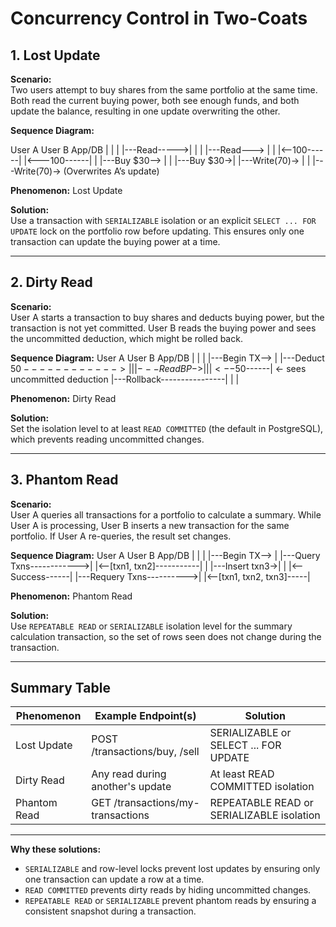 # Concurrency Control in Two-Coats

## 1. Lost Update

**Scenario:**  
Two users attempt to buy shares from the same portfolio at the same time. Both read the current buying power, both see enough funds, and both update the balance, resulting in one update overwriting the other.

**Sequence Diagram:**

User A       User B       App/DB
  |             |            |
  |---Read----->|            |
  |             |---Read---> |
  |             |<--100------|
  |<---100------|            |
  |---Buy $30-->             |
  |             |---Buy $30->|
  |---Write(70)->            |
  |             |---Write(70)->  (Overwrites A’s update)


**Phenomenon:** Lost Update

**Solution:**  
Use a transaction with `SERIALIZABLE` isolation or an explicit `SELECT ... FOR UPDATE` lock on the portfolio row before updating. This ensures only one transaction can update the buying power at a time.

---

## 2. Dirty Read

**Scenario:**  
User A starts a transaction to buy shares and deducts buying power, but the transaction is not yet committed. User B reads the buying power and sees the uncommitted deduction, which might be rolled back.

**Sequence Diagram:**
User A       User B       App/DB
  |             |            |
  |---Begin TX-->            |
  |---Deduct $50------------>|
  |             |---Read BP->|
  |             |<--$50------|   ← sees uncommitted deduction
  |---Rollback----------------|
  |                          |


**Phenomenon:** Dirty Read

**Solution:**  
Set the isolation level to at least `READ COMMITTED` (the default in PostgreSQL), which prevents reading uncommitted changes.

---

## 3. Phantom Read

**Scenario:**  
User A queries all transactions for a portfolio to calculate a summary. While User A is processing, User B inserts a new transaction for the same portfolio. If User A re-queries, the result set changes.

**Sequence Diagram:**
User A       User B       App/DB
  |             |            |
  |---Begin TX-->            |
  |---Query Txns------------>|
  |<--[txn1, txn2]-----------|
  |             |---Insert txn3->|
  |             |<--Success------|
  |---Requery Txns---------->|
  |<--[txn1, txn2, txn3]-----|

**Phenomenon:** Phantom Read

**Solution:**  
Use `REPEATABLE READ` or `SERIALIZABLE` isolation level for the summary calculation transaction, so the set of rows seen does not change during the transaction.

---

## Summary Table

| Phenomenon    | Example Endpoint(s)                | Solution                                      |
|---------------|------------------------------------|-----------------------------------------------|
| Lost Update   | POST /transactions/buy, /sell      | SERIALIZABLE or SELECT ... FOR UPDATE         |
| Dirty Read    | Any read during another's update   | At least READ COMMITTED isolation             |
| Phantom Read  | GET /transactions/my-transactions  | REPEATABLE READ or SERIALIZABLE isolation     |

---

**Why these solutions:**  
- `SERIALIZABLE` and row-level locks prevent lost updates by ensuring only one transaction can update a row at a time.
- `READ COMMITTED` prevents dirty reads by hiding uncommitted changes.
- `REPEATABLE READ` or `SERIALIZABLE` prevent phantom reads by ensuring a consistent snapshot during a transaction.